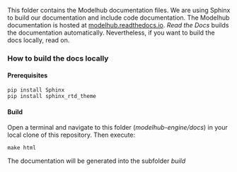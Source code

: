 This folder contains the Modelhub documentation files. We are using Sphinx to build our documentation and include code documentation. The Modelhub documentation is hosted at [modelhub.readthedocs.io](http://modelhub.readthedocs.io). _Read the Docs_ builds the documentation automatically. Nevertheless, if you want to build the docs locally, read on.

### How to build the docs locally

#### Prerequisites
```
pip install Sphinx
pip install sphinx_rtd_theme
```

#### Build
Open a terminal and navigate to this folder (_modelhub-engine/docs_) in your local clone of this repository. Then execute:
```
make html
```
The documentation will be generated into the subfolder _build_
